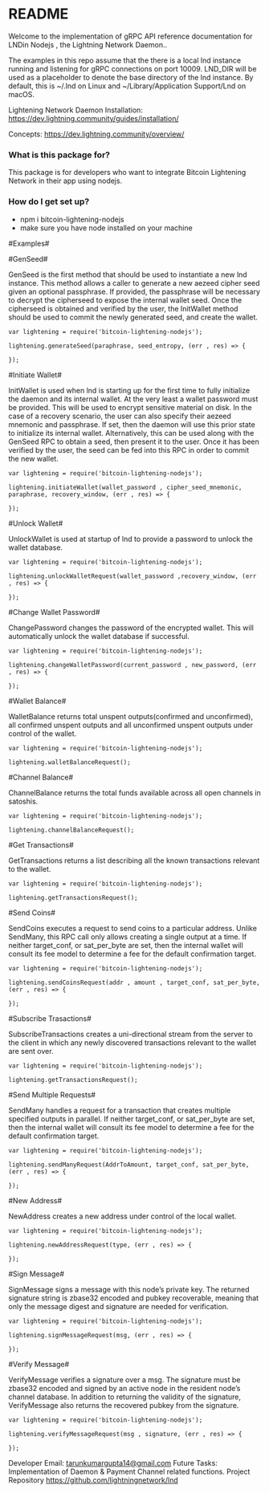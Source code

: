 # README #

Welcome to the implementation of gRPC API reference documentation for LNDin Nodejs , the Lightning Network Daemon.. 

The examples in this repo assume that the there is a local lnd instance running and listening for gRPC connections on port 10009. LND_DIR will be used as a placeholder to denote the base directory of the lnd instance. By default, this is ~/.lnd on Linux and ~/Library/Application Support/Lnd on macOS.


Lightening Network Daemon Installation: https://dev.lightning.community/guides/installation/

Concepts: https://dev.lightning.community/overview/


### What is this package for? ###

This package is for developers who want to integrate Bitcoin Lightening Network in their app using nodejs.

### How do I get set up? ###

* npm i bitcoin-lightening-nodejs
* make sure you have node installed on your machine

#Examples#

#GenSeed#

GenSeed is the first method that should be used to instantiate a new lnd instance. This method allows a caller to generate a new aezeed cipher seed given an optional passphrase. If provided, the passphrase will be necessary to decrypt the cipherseed to expose the internal wallet seed. Once the cipherseed is obtained and verified by the user, the InitWallet method should be used to commit the newly generated seed, and create the wallet.

```
var lightening = require('bitcoin-lightening-nodejs');

lightening.generateSeed(paraphrase, seed_entropy, (err , res) => {

});
```

#Initiate Wallet#

InitWallet is used when lnd is starting up for the first time to fully initialize the daemon and its internal wallet. At the very least a wallet password must be provided. This will be used to encrypt sensitive material on disk. In the case of a recovery scenario, the user can also specify their aezeed mnemonic and passphrase. If set, then the daemon will use this prior state to initialize its internal wallet. Alternatively, this can be used along with the GenSeed RPC to obtain a seed, then present it to the user. Once it has been verified by the user, the seed can be fed into this RPC in order to commit the new wallet.

```
var lightening = require('bitcoin-lightening-nodejs');

lightening.initiateWallet(wallet_password , cipher_seed_mnemonic, paraphrase, recovery_window, (err , res) => {

});

```

#Unlock Wallet#

UnlockWallet is used at startup of lnd to provide a password to unlock the wallet database.


```
var lightening = require('bitcoin-lightening-nodejs');

lightening.unlockWalletRequest(wallet_password ,recovery_window, (err , res) => {

});

```

#Change Wallet Password#

ChangePassword changes the password of the encrypted wallet. This will automatically unlock the wallet database if successful.


```
var lightening = require('bitcoin-lightening-nodejs');

lightening.changeWalletPassword(current_password , new_password, (err , res) => {

});

```

#Wallet Balance#

WalletBalance returns total unspent outputs(confirmed and unconfirmed), all confirmed unspent outputs and all unconfirmed unspent outputs under control of the wallet.

```
var lightening = require('bitcoin-lightening-nodejs');

lightening.walletBalanceRequest();

```

#Channel Balance#

ChannelBalance returns the total funds available across all open channels in satoshis.

```
var lightening = require('bitcoin-lightening-nodejs');

lightening.channelBalanceRequest();

```

#Get Transactions#

GetTransactions returns a list describing all the known transactions relevant to the wallet.

```
var lightening = require('bitcoin-lightening-nodejs');

lightening.getTransactionsRequest();

```

#Send Coins#

SendCoins executes a request to send coins to a particular address. Unlike SendMany, this RPC call only allows creating a single output at a time. If neither target_conf, or sat_per_byte are set, then the internal wallet will consult its fee model to determine a fee for the default confirmation target.

```
var lightening = require('bitcoin-lightening-nodejs');

lightening.sendCoinsRequest(addr , amount , target_conf, sat_per_byte, (err , res) => {

});

```

#Subscribe Trasactions#

SubscribeTransactions creates a uni-directional stream from the server to the client in which any newly discovered transactions relevant to the wallet are sent over.

```
var lightening = require('bitcoin-lightening-nodejs');

lightening.getTransactionsRequest();

```

#Send Multiple Requests#

SendMany handles a request for a transaction that creates multiple specified outputs in parallel. If neither target_conf, or sat_per_byte are set, then the internal wallet will consult its fee model to determine a fee for the default confirmation target.

```
var lightening = require('bitcoin-lightening-nodejs');

lightening.sendManyRequest(AddrToAmount, target_conf, sat_per_byte, (err , res) => {

});

```

#New Address#

NewAddress creates a new address under control of the local wallet.

```
var lightening = require('bitcoin-lightening-nodejs');

lightening.newAddressRequest(type, (err , res) => {

});

```

#Sign Message#

SignMessage signs a message with this node’s private key. The returned signature string is zbase32 encoded and pubkey recoverable, meaning that only the message digest and signature are needed for verification.

```
var lightening = require('bitcoin-lightening-nodejs');

lightening.signMessageRequest(msg, (err , res) => {

});

```

#Verify Message#

VerifyMessage verifies a signature over a msg. The signature must be zbase32 encoded and signed by an active node in the resident node’s channel database. In addition to returning the validity of the signature, VerifyMessage also returns the recovered pubkey from the signature.

```
var lightening = require('bitcoin-lightening-nodejs');

lightening.verifyMessageRequest(msg , signature, (err , res) => {

});

```



Developer Email: tarunkumargupta14@gmail.com
Future Tasks: Implementation of Daemon & Payment Channel related functions.
Project Repository
https://github.com/lightningnetwork/lnd 


